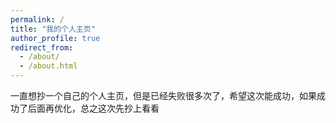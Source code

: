 ```yaml
---
permalink: /
title: "我的个人主页"
author_profile: true
redirect_from: 
  - /about/
  - /about.html
---
```


一直想抄一个自己的个人主页，但是已经失败很多次了，希望这次能成功，如果成功了后面再优化，总之这次先抄上看看
